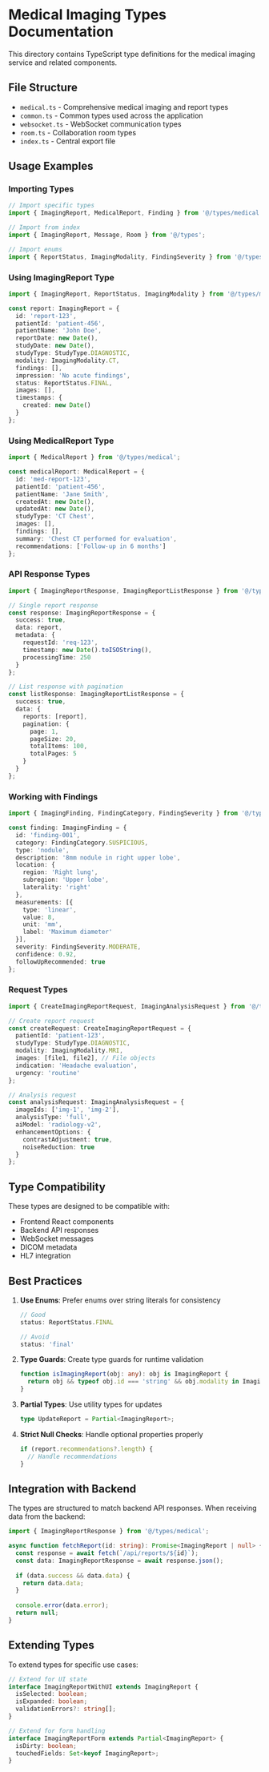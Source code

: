 # Medical Imaging Types Documentation

This directory contains TypeScript type definitions for the medical imaging service and related components.

## File Structure

- `medical.ts` - Comprehensive medical imaging and report types
- `common.ts` - Common types used across the application
- `websocket.ts` - WebSocket communication types
- `room.ts` - Collaboration room types
- `index.ts` - Central export file

## Usage Examples

### Importing Types

```typescript
// Import specific types
import { ImagingReport, MedicalReport, Finding } from '@/types/medical';

// Import from index
import { ImagingReport, Message, Room } from '@/types';

// Import enums
import { ReportStatus, ImagingModality, FindingSeverity } from '@/types/medical';
```

### Using ImagingReport Type

```typescript
import { ImagingReport, ReportStatus, ImagingModality } from '@/types/medical';

const report: ImagingReport = {
  id: 'report-123',
  patientId: 'patient-456',
  patientName: 'John Doe',
  reportDate: new Date(),
  studyDate: new Date(),
  studyType: StudyType.DIAGNOSTIC,
  modality: ImagingModality.CT,
  findings: [],
  impression: 'No acute findings',
  status: ReportStatus.FINAL,
  images: [],
  timestamps: {
    created: new Date()
  }
};
```

### Using MedicalReport Type

```typescript
import { MedicalReport } from '@/types/medical';

const medicalReport: MedicalReport = {
  id: 'med-report-123',
  patientId: 'patient-456',
  patientName: 'Jane Smith',
  createdAt: new Date(),
  updatedAt: new Date(),
  studyType: 'CT Chest',
  images: [],
  findings: [],
  summary: 'Chest CT performed for evaluation',
  recommendations: ['Follow-up in 6 months']
};
```

### API Response Types

```typescript
import { ImagingReportResponse, ImagingReportListResponse } from '@/types/medical';

// Single report response
const response: ImagingReportResponse = {
  success: true,
  data: report,
  metadata: {
    requestId: 'req-123',
    timestamp: new Date().toISOString(),
    processingTime: 250
  }
};

// List response with pagination
const listResponse: ImagingReportListResponse = {
  success: true,
  data: {
    reports: [report],
    pagination: {
      page: 1,
      pageSize: 20,
      totalItems: 100,
      totalPages: 5
    }
  }
};
```

### Working with Findings

```typescript
import { ImagingFinding, FindingCategory, FindingSeverity } from '@/types/medical';

const finding: ImagingFinding = {
  id: 'finding-001',
  category: FindingCategory.SUSPICIOUS,
  type: 'nodule',
  description: '8mm nodule in right upper lobe',
  location: {
    region: 'Right lung',
    subregion: 'Upper lobe',
    laterality: 'right'
  },
  measurements: [{
    type: 'linear',
    value: 8,
    unit: 'mm',
    label: 'Maximum diameter'
  }],
  severity: FindingSeverity.MODERATE,
  confidence: 0.92,
  followUpRecommended: true
};
```

### Request Types

```typescript
import { CreateImagingReportRequest, ImagingAnalysisRequest } from '@/types/medical';

// Create report request
const createRequest: CreateImagingReportRequest = {
  patientId: 'patient-123',
  studyType: StudyType.DIAGNOSTIC,
  modality: ImagingModality.MRI,
  images: [file1, file2], // File objects
  indication: 'Headache evaluation',
  urgency: 'routine'
};

// Analysis request
const analysisRequest: ImagingAnalysisRequest = {
  imageIds: ['img-1', 'img-2'],
  analysisType: 'full',
  aiModel: 'radiology-v2',
  enhancementOptions: {
    contrastAdjustment: true,
    noiseReduction: true
  }
};
```

## Type Compatibility

These types are designed to be compatible with:
- Frontend React components
- Backend API responses
- WebSocket messages
- DICOM metadata
- HL7 integration

## Best Practices

1. **Use Enums**: Prefer enums over string literals for consistency
   ```typescript
   // Good
   status: ReportStatus.FINAL
   
   // Avoid
   status: 'final'
   ```

2. **Type Guards**: Create type guards for runtime validation
   ```typescript
   function isImagingReport(obj: any): obj is ImagingReport {
     return obj && typeof obj.id === 'string' && obj.modality in ImagingModality;
   }
   ```

3. **Partial Types**: Use utility types for updates
   ```typescript
   type UpdateReport = Partial<ImagingReport>;
   ```

4. **Strict Null Checks**: Handle optional properties properly
   ```typescript
   if (report.recommendations?.length) {
     // Handle recommendations
   }
   ```

## Integration with Backend

The types are structured to match backend API responses. When receiving data from the backend:

```typescript
import { ImagingReportResponse } from '@/types/medical';

async function fetchReport(id: string): Promise<ImagingReport | null> {
  const response = await fetch(`/api/reports/${id}`);
  const data: ImagingReportResponse = await response.json();
  
  if (data.success && data.data) {
    return data.data;
  }
  
  console.error(data.error);
  return null;
}
```

## Extending Types

To extend types for specific use cases:

```typescript
// Extend for UI state
interface ImagingReportWithUI extends ImagingReport {
  isSelected: boolean;
  isExpanded: boolean;
  validationErrors?: string[];
}

// Extend for form handling
interface ImagingReportForm extends Partial<ImagingReport> {
  isDirty: boolean;
  touchedFields: Set<keyof ImagingReport>;
}
```